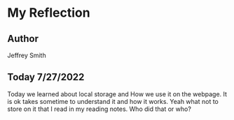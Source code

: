 # My Reflection

## Author

Jeffrey Smith

## Today 7/27/2022
Today we learned about local storage and How we use it on the webpage. It is ok takes sometime to understand it and how it works. Yeah what not to store on it that I read in my reading notes. Who did that or who? 